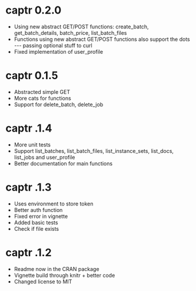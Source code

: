 # captr 0.2.0

* Using new abstract GET/POST functions: create_batch, get_batch_details, batch_price, list_batch_files
* Functions using new abstract GET/POST functions also support the dots --- passing optional stuff to curl
* Fixed implementation of user_profile

# captr 0.1.5

* Abstracted simple GET  
* More cats for functions  
* Support for delete_batch, delete_job  

# captr .1.4

* More unit tests  
* Support list_batches, list_batch_files, list_instance_sets, list_docs, list_jobs and user_profile    
* Better documentation for main functions  

# captr .1.3

* Uses environment to store token  
* Better auth function  
* Fixed error in vignette  
* Added basic tests  
* Check if file exists  

# captr .1.2

* Readme now in the CRAN package  
* Vignette build through knitr + better code  
* Changed license to MIT  
